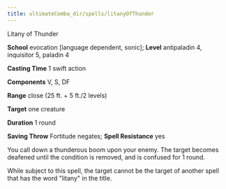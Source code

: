 ```yaml
---
title: ultimateComba_dir/spells/litanyOfThunder
---
```

Litany of Thunder

**School** evocation [language dependent, sonic]; **Level** antipaladin 4, inquisitor 5, paladin 4

**Casting Time** 1 swift action

**Components** V, S, DF

**Range** close (25 ft. + 5 ft./2 levels)

**Target** one creature

**Duration** 1 round

**Saving Throw** Fortitude negates; **Spell Resistance** yes

You call down a thunderous boom upon your enemy. The target becomes deafened until the condition is removed, and is confused for 1 round.

While subject to this spell, the target cannot be the target of another spell that has the word "litany" in the title.

